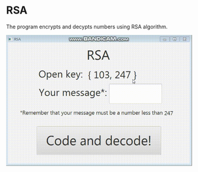 # RSA
The program encrypts and decypts numbers using RSA algorithm.


![alt text](example.gif "Example")
